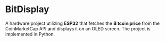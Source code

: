 # BitDisplay
A hardware project utilizing **ESP32** that fetches the **Bitcoin price** from the CoinMarketCap API and displays it on an OLED screen. The project is implemented in Python.
